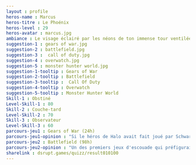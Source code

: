 ```yaml
---
layout : profile
heros-name : Marcus
heros-titre : Le Phoénix
heros-level : 29
heros-avatar : marcus.jpg
ambiance : Le visage éclairé par les néons de ton immense tour ventilée, tu ne te coucheras que lorsque le trophée platine de ton jeu favori sera débloqué
suggestion-1 : gears of war.jpg
suggestion-2 : battlefield.jpg
suggestion-3 :  call of duty.jpg
suggestion-4 : overwatch.jpg
suggestion-5 : monster hunter world.jpg
suggestion-1-tooltip : Gears of War
suggestion-2-tooltip : Battlefield
suggestion-3-tooltip :  Call Of Duty
suggestion-4-tooltip : Overwatch
suggestion-5-tooltip : Monster Hunter World
Skill-1 : Obstiné
Level-Skill-1 : 80
Skill-2 : Couche-tard
Level-Skill-2 : 70
Skill-3 : Observateur
Level-Skill-3 : 60
parcours-jeu1 : Gears of War (24h)
parcours-jeu1-opinion : "Si le héros de Halo avait fait joué par Schwarzy ça aurait donné Gears of War. Marcus et sa bande de potes redonnent leurs lettres de noblesses au shooter viril qui terminent les aliens à la tronçonneuse. Au delà du decorum, GoW a introduit le jeu de tir 'lent et lourd', permettant une approche plus tactique que les shooters nerveux. Parfait pour les bons pères de famille."
parcours-jeu2 : Battlefield (98h)
parcours-jeu2-opinion : "Un des premiers jeux d'escouade qui préfigurait la vague de battle royale qui nous envahit. Reste un très bon jeu même si la licence n'a pas assez évolué."
sharelink : dsrupt.games/quizz/result010100
---
```

